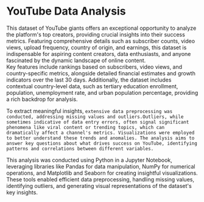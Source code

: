 # YouTube Data Analysis
This dataset of YouTube giants offers an exceptional opportunity to analyze the platform's top creators, providing crucial insights into their success metrics. Featuring comprehensive details such as subscriber counts, video views, upload frequency, country of origin, and earnings, this dataset is indispensable for aspiring content creators, data enthusiasts, and anyone fascinated by the dynamic landscape of online content.<br>
Key features include rankings based on subscribers, video views, and country-specific metrics, alongside detailed financial estimates and growth indicators over the last 30 days. Additionally, the dataset includes contextual country-level data, such as tertiary education enrollment, population, unemployment rate, and urban population percentage, providing a rich backdrop for analysis. <br>

To extract meaningful insights, ```extensive data preprocessing was conducted, addressing missing values and outliers.Outliers, while sometimes indicative of data entry errors, often signal significant phenomena like viral content or trending topics, which can dramatically affect a channel's metrics. Visualizations were employed to better understand these trends and anomalies. The analysis aims to answer key questions about what drives success on YouTube, identifying patterns and correlations between different variables. ```

This analysis was conducted using Python in a Jupyter Notebook, leveraging libraries like Pandas for data manipulation, NumPy for numerical operations, and Matplotlib and Seaborn for creating insightful visualizations. These tools enabled efficient data preprocessing, handling missing values, identifying outliers, and generating visual representations of the dataset's key insights.

